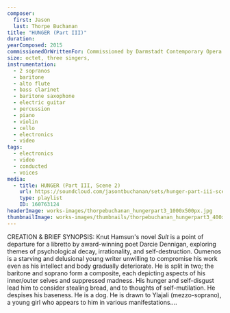 ```yaml
---
composer:
  first: Jason
  last: Thorpe Buchanan
title: "HUNGER (Part III)"
duration:
yearComposed: 2015
commissionedOrWrittenFor: Commissioned by Darmstadt Contemporary Opera Workshop & The Industry, L.A.
size: octet, three singers,
instrumentation:
  - 2 sopranos
  - baritone
  - alto flute
  - bass clarinet
  - baritone saxophone
  - electric guitar
  - percussion
  - piano
  - violin
  - cello
  - electronics
  - video
tags:
  - electronics
  - video
  - conducted
  - voices
media:
  - title: HUNGER (Part III, Scene 2)
    url: https://soundcloud.com/jasontbuchanan/sets/hunger-part-iii-scene-2
    type: playlist
    ID: 160763124
headerImage: works-images/thorpebuchanan_hungerpart3_1000x500px.jpg
thumbnailImage: works-images/thumbnails/thorpebuchanan_hungerpart3_400x200.jpg
---
```


CREATION & BRIEF SYNOPSIS:
Knut Hamsun's novel <em>Sult</em> is a point of departure for a libretto by award-winning poet Darcie Dennigan, exploring themes of psychological decay, irrationality, and self-destruction. Oumenos is a starving and delusional young writer unwilling to compromise his work even as his intellect and body gradually deteriorate. He is split in two; the baritone and soprano form a composite, each depicting aspects of his inner/outer selves and suppressed madness. His hunger and self-disgust lead him to consider stealing bread, and to thoughts of self-mutilation. He despises his baseness. He is a dog. He is drawn to Ylajali (mezzo-soprano), a young girl who appears to him in various manifestations….
